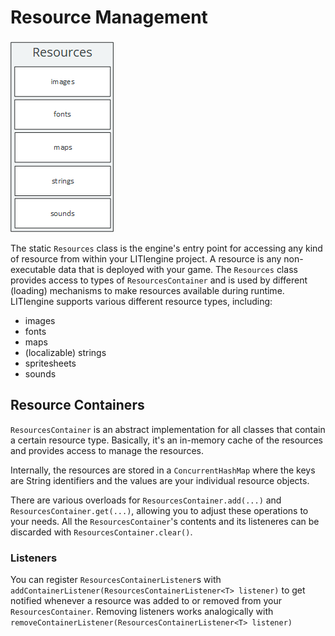 # Resource Management

![Resources API](../../.gitbook/assets/api-resources.png)

The static `Resources` class is the engine's entry point for accessing any kind of resource from within your LITIengine project. A resource is any non-executable data that is deployed with your game. The `Resources` class provides access to types of `ResourcesContainer` and is used by different \(loading\) mechanisms to make resources available during runtime. LITIengine supports various different resource types, including:

* images
* fonts
* maps
* \(localizable\) strings
* spritesheets
* sounds

## Resource Containers

`ResourcesContainer` is an abstract implementation for all classes that contain a certain resource type. Basically, it's an in-memory cache of the resources and provides access to manage the resources.

Internally, the resources are stored in a `ConcurrentHashMap` where the keys are String identifiers and the values are your individual resource objects.

There are various overloads for `ResourcesContainer.add(...)` and `ResourcesContainer.get(...)`, allowing you to adjust these operations to your needs. All the `ResourcesContainer`'s contents and its listeneres can be discarded with `ResourcesContainer.clear()`.

### Listeners

You can register `ResourcesContainerListener`s with `addContainerListener(ResourcesContainerListener<T> listener)` to get notified whenever a resource was added to or removed from your `ResourcesContainer`. Removing listeners works analogically with `removeContainerListener(ResourcesContainerListener<T> listener)`

